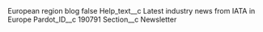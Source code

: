 <?xml version="1.0" encoding="UTF-8"?>
<CustomMetadata xmlns="http://soap.sforce.com/2006/04/metadata" xmlns:xsi="http://www.w3.org/2001/XMLSchema-instance" xmlns:xsd="http://www.w3.org/2001/XMLSchema">
    <label>European region blog</label>
    <protected>false</protected>
    <values>
        <field>Help_text__c</field>
        <value xsi:type="xsd:string">Latest industry news from IATA in Europe</value>
    </values>
    <values>
        <field>Pardot_ID__c</field>
        <value xsi:type="xsd:string">190791</value>
    </values>
    <values>
        <field>Section__c</field>
        <value xsi:type="xsd:string">Newsletter</value>
    </values>
</CustomMetadata>
